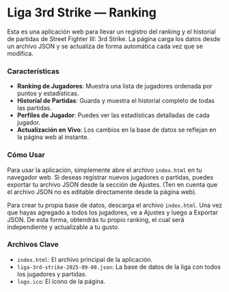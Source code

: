 # Liga 3rd Strike — Ranking

Esta es una aplicación web para llevar un registro del ranking y el historial de partidas de Street Fighter III: 3rd Strike. La página carga los datos desde un archivo JSON y se actualiza de forma automática cada vez que se modifica.

### Características

- **Ranking de Jugadores**: Muestra una lista de jugadores ordenada por puntos y estadísticas.
- **Historial de Partidas**: Guarda y muestra el historial completo de todas las partidas.
- **Perfiles de Jugador**: Puedes ver las estadísticas detalladas de cada jugador.
- **Actualización en Vivo**: Los cambios en la base de datos se reflejan en la página web al instante.

### Cómo Usar

Para usar la aplicación, simplemente abre el archivo `index.html` en tu navegador web. Si deseas registrar nuevos jugadores o partidas, puedes exportar tu archivo JSON desde la sección de Ajustes. (Ten en cuenta que el archivo JSON no es editable directamente desde la página web).

Para crear tu propia base de datos, descarga el archivo `index.html`. Una vez que hayas agregado a todos los jugadores, ve a Ajustes y luego a Exportar JSON. De esta forma, obtendrás tu propio ranking, el cual será independiente y actualizable a tu gusto.

### Archivos Clave

- `index.html`: El archivo principal de la aplicación.
- `liga-3rd-strike-2025-09-08.json`: La base de datos de la liga con todos los jugadores y partidas.
- `logo.ico`: El ícono de la página.

